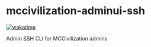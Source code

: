# mccivilization-adminui-ssh

[![wakatime](https://wakatime.com/badge/github/filip2cz/mccivilization-adminui-ssh.svg?1)](https://wakatime.com/badge/github/filip2cz/mccivilization-adminui-ssh)

Admin SSH CLI for MCCivilization admins
